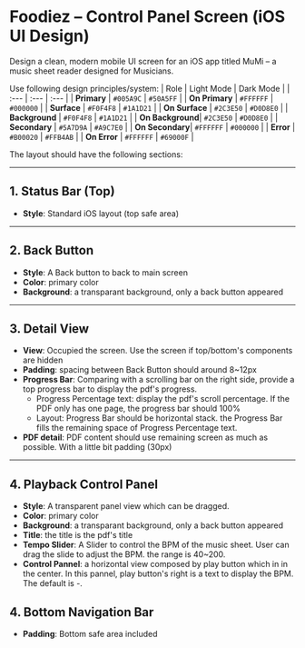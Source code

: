 # Foodiez – Control Panel Screen (iOS UI Design)

Design a clean, modern mobile UI screen for an iOS app titled MuMi – 
a music sheet reader designed for Musicians.

Use following design principles/system:
| Role | Light Mode | Dark Mode |
| :--- | :--- | :--- |
| **Primary** | `#005A9C` | `#50A5FF` |
| **On Primary** | `#FFFFFF` | `#000000` |
| **Surface** | `#F0F4F8` | `#1A1D21` |
| **On Surface** | `#2C3E50` | `#D0D8E0` |
| **Background** | `#F0F4F8` | `#1A1D21` |
| **On Background**| `#2C3E50` | `#D0D8E0` |
| **Secondary** | `#5A7D9A` | `#A9C7E0` |
| **On Secondary**| `#FFFFFF` | `#000000` |
| **Error** | `#B00020` | `#FFB4AB` |
| **On Error** | `#FFFFFF` | `#69000F` |

The layout should have the following sections:

---

## 1. Status Bar (Top)

- **Style**: Standard iOS layout (top safe area)

---

## 2. Back Button

- **Style**: A Back button to back to main screen
- **Color**: primary color
- **Background**: a transparant background, only a back button appeared

---

## 3. Detail View

- **View**: Occupied the screen. Use the screen if top/bottom's components are hidden
- **Padding**: spacing between Back Button should around 8~12px
- **Progress Bar**: Comparing with a scrolling bar on the right side, provide a top progress bar to display the pdf's progress. 
    - Progress Percentage text: display the pdf's scroll percentage. If the PDF only has one page, the progress bar should 100%
    - Layout: Progress Bar should be horizontal stack. the Progress Bar fills the remaining space of Progress Percentage text.
- **PDF detail**: PDF content should use remaining screen as much as possible. With a little bit padding (30px)

---

## 4. Playback Control Panel

- **Style**: A transparent panel view which can be dragged.
- **Color**: primary color
- **Background**: a transparant background, only a back button appeared
- **Title**: the title is the pdf's title
- **Tempo Slider**: A Slider to control the BPM of the music sheet. User can drag the slide to adjust the BPM. the range is 40~200.
- **Control Pannel**: a horizontal view composed by play button which in in the center. In this pannel, play button's right is a text to display the BPM. The default is -.


## 4. Bottom Navigation Bar

- **Padding**: Bottom safe area included

